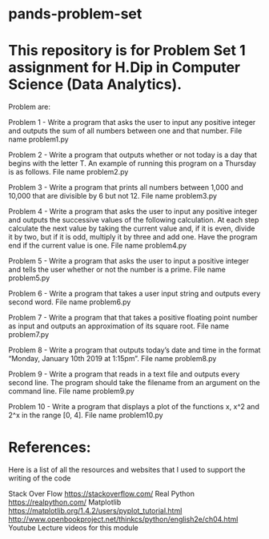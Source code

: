 # pands-problem-set
# This repository is for Problem Set 1 assignment for H.Dip in Computer Science (Data Analytics).

Problem are:

Problem 1 - Write a program that asks the user to input any positive integer and outputs the sum of all numbers between one and that number. File name problem1.py

Problem 2 - Write a program that outputs whether or not today is a day that begins with the letter T. An example of running this program on a Thursday is as follows. File name problem2.py

Problem 3 - Write a program that prints all numbers between 1,000 and 10,000 that are divisible by 6 but not 12. File name problem3.py

Problem 4 - Write a program that asks the user to input any positive integer and outputs the successive values of the following calculation. At each step calculate the next value by taking the current value and, if it is even, divide it by two, but if it is odd, multiply it by three and add one. Have the program end if the current value is one. File name problem4.py

Problem 5 - Write a program that asks the user to input a positive integer and tells the user whether or not the number is a prime. File name problem5.py

Problem 6 - Write a program that takes a user input string and outputs every second word. File name problem6.py

Problem 7 - Write a program that that takes a positive floating point number as input and outputs an approximation of its square root. File name problem7.py

Problem 8 - Write a program that outputs today’s date and time in the format “Monday, January 10th 2019 at 1:15pm”. File name problem8.py

Problem 9 - Write a program that reads in a text file and outputs every second line. The program should take the filename from an argument on the command line. File name problem9.py

Problem 10 - Write a program that displays a plot of the functions x, x^2 and 2^x in the range [0, 4]. File name problem10.py


# References:

Here is a list of all the resources and websites that I used to support the writing of the code

Stack Over Flow https://stackoverflow.com/
Real Python https://realpython.com/
Matplotlib https://matplotlib.org/1.4.2/users/pyplot_tutorial.html
http://www.openbookproject.net/thinkcs/python/english2e/ch04.html
Youtube
Lecture videos for this module


